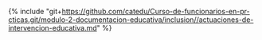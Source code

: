 {% include "git+https://github.com/catedu/Curso-de-funcionarios-en-pr-cticas.git/modulo-2-documentacion-educativa/inclusion//actuaciones-de-intervencion-educativa.md" %}